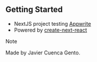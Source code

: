 ## Getting Started

- NextJS project testing [Appwrite](https://appwrite.io/)
- Powered by [create-next-react](https://nextjs.org/)


> [!NOTE]
> Made by Javier Cuenca Gento.